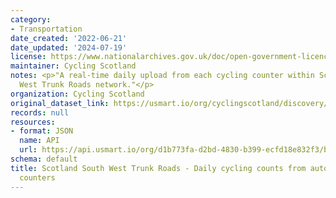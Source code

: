 ```yaml
---
category:
- Transportation
date_created: '2022-06-21'
date_updated: '2024-07-19'
license: https://www.nationalarchives.gov.uk/doc/open-government-licence/version/3/
maintainer: Cycling Scotland
notes: <p>"A real-time daily upload from each cycling counter within Scotland's South
  West Trunk Roads network."</p>
organization: Cycling Scotland
original_dataset_link: https://usmart.io/org/cyclingscotland/discovery/discovery-view-detail/deef0957-3a88-45df-b0b5-61c83d3816dc
records: null
resources:
- format: JSON
  name: API
  url: https://api.usmart.io/org/d1b773fa-d2bd-4830-b399-ecfd18e832f3/bd984932-6659-4775-8315-c550a1125852/1/urql
schema: default
title: Scotland South West Trunk Roads - Daily cycling counts from automatic cycling
  counters
---
```

